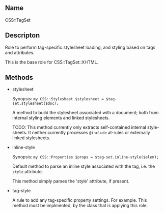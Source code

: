 Name
----

CSS::TagSet

Descripton
----------

Role to perform tag-specific stylesheet loading, and styling based on tags and attributes.

This is the base role for CSS::TagSet::XHTML.

Methods
-------

  * stylesheet

    Synopsis: `my CSS::Stylesheet $stylesheet = $tag-set.stylesheet($doc);`

    A method to build the stylesheet associated with a document; both from internal styling elements and linked stylesheets.

    TODO: This method currently only extracts self-contained internal style-sheets. It neither currently processes `@include` at-rules or externally linked stylesheets.

  * inline-style

    Synopsis: `my CSS::Properties $props = $tag-set.inline-style($elem);`

    Default method to parse an inline style associated with the tag, i.e. the `style` attribute.

    This method simply parses the 'style' attribute, if present.

  * tag-style

    A rule to add any tag-specific property settings. For example. This method must be implmented, by the class that is applying this role.

